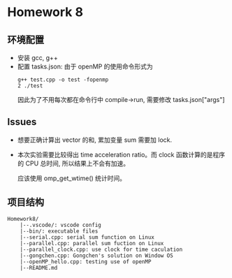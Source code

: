 # Homework 8

## 环境配置

- 安装 gcc, g++
- 配置 tasks.json: 由于 openMP 的使用命令形式为
    ```shell
    g++ test.cpp -o test -fopenmp
    2 ./test
    ```
    因此为了不用每次都在命令行中 compile->run, 需要修改 tasks.json["args"]


## Issues
- 想要正确计算出 vector 的和, 累加变量 sum 需要加 lock.
- 本次实验需要比较得出 time acceleration ratio。而 clock 函数计算的是程序的 CPU 总时间, 所以结果上不会有加速。
    
    应该使用 omp_get_wtime() 统计时间。


## 项目结构
```
Homework8/
    |--.vscode/: vscode config
    |--bin/: executable files
    |--serial.cpp: serial sum function on Linux
    |--parallel.cpp: parallel sum fuction on Linux
    |--parallel_clock.cpp: use clock for time caculation
    |--gongchen.cpp: Gongchen's solution on Window OS
    |--openMP_hello.cpp: testing use of openMP
    |--README.md
```